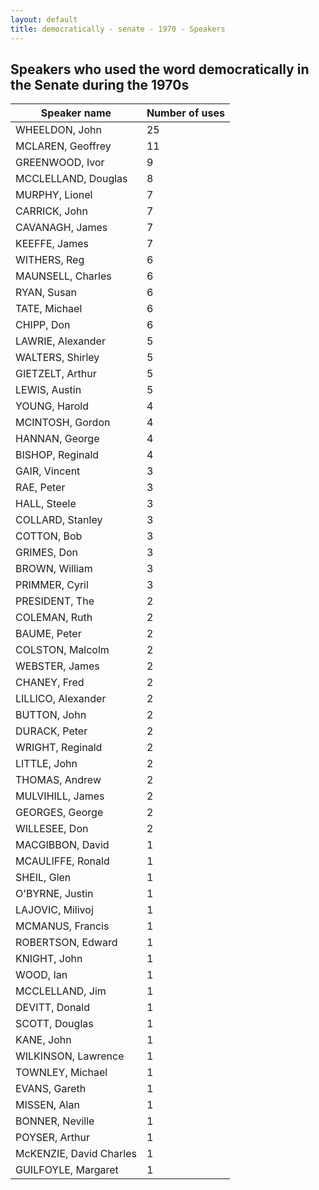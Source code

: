 ```yaml
---
layout: default
title: democratically - senate - 1970 - Speakers
---
```

## Speakers who used the word **democratically** in the Senate during the 1970s

| Speaker name | Number of uses |
|--------------|----------------|
|WHEELDON, John|25|
|MCLAREN, Geoffrey|11|
|GREENWOOD, Ivor|9|
|MCCLELLAND, Douglas|8|
|MURPHY, Lionel|7|
|CARRICK, John|7|
|CAVANAGH, James|7|
|KEEFFE, James|7|
|WITHERS, Reg|6|
|MAUNSELL, Charles|6|
|RYAN, Susan|6|
|TATE, Michael|6|
|CHIPP, Don|6|
|LAWRIE, Alexander|5|
|WALTERS, Shirley|5|
|GIETZELT, Arthur|5|
|LEWIS, Austin|5|
|YOUNG, Harold|4|
|MCINTOSH, Gordon|4|
|HANNAN, George|4|
|BISHOP, Reginald|4|
|GAIR, Vincent|3|
|RAE, Peter|3|
|HALL, Steele|3|
|COLLARD, Stanley|3|
|COTTON, Bob|3|
|GRIMES, Don|3|
|BROWN, William|3|
|PRIMMER, Cyril|3|
|PRESIDENT, The|2|
|COLEMAN, Ruth|2|
|BAUME, Peter|2|
|COLSTON, Malcolm|2|
|WEBSTER, James|2|
|CHANEY, Fred|2|
|LILLICO, Alexander|2|
|BUTTON, John|2|
|DURACK, Peter|2|
|WRIGHT, Reginald|2|
|LITTLE, John|2|
|THOMAS, Andrew|2|
|MULVIHILL, James|2|
|GEORGES, George|2|
|WILLESEE, Don|2|
|MACGIBBON, David|1|
|MCAULIFFE, Ronald|1|
|SHEIL, Glen|1|
|O'BYRNE, Justin|1|
|LAJOVIC, Milivoj|1|
|MCMANUS, Francis|1|
|ROBERTSON, Edward|1|
|KNIGHT, John|1|
|WOOD, Ian|1|
|MCCLELLAND, Jim|1|
|DEVITT, Donald|1|
|SCOTT, Douglas|1|
|KANE, John|1|
|WILKINSON, Lawrence|1|
|TOWNLEY, Michael|1|
|EVANS, Gareth|1|
|MISSEN, Alan|1|
|BONNER, Neville|1|
|POYSER, Arthur|1|
|McKENZIE, David Charles|1|
|GUILFOYLE, Margaret|1|
